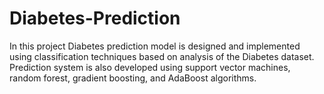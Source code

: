 # Diabetes-Prediction
In this project  Diabetes prediction model is designed and implemented using classification techniques based on analysis of the Diabetes dataset.
Prediction system is also developed using support vector machines, random forest, gradient boosting, and AdaBoost algorithms.
